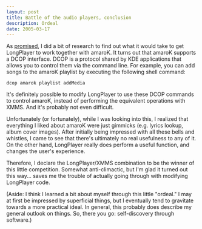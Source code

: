 ```yaml
---
layout: post
title: Battle of the audio players, conclusion
description: Ordeal
date: 2005-03-17
---
```


As [promised](../2005-03-12-battle-of-the-audio-players), I did a bit of research to find out what it would take to get LongPlayer to work together with amaroK. It turns out that amaroK supports a DCOP interface. DCOP is a protocol shared by KDE applications that allows you to control them via the command line. For example, you can add songs to the amaroK playlist by executing the following shell command:  
  
```
dcop amarok playlist addMedia  
```
  
It's definitely possible to modify LongPlayer to use these DCOP commands to control amaroK, instead of performing the equivalent operations with XMMS. And it's probably not even difficult.  
  
Unfortunately (or fortunately), while I was looking into this, I realized that everything I liked about amaroK were just gimmicks (e.g. lyrics lookup, album cover images). After initially being impressed with all these bells and whistles, I came to see that there's ultimately no real usefulness to any of it. On the other hand, LongPlayer really does perform a useful function, and changes the user's experience.  
  
Therefore, I declare the LongPlayer/XMMS combination to be the winner of this little competition. Somewhat anti-climactic, but I'm glad it turned out this way... saves me the trouble of actually going through with modifying LongPlayer code.  
  
(Aside: I think I learned a bit about myself through this little "ordeal." I may at first be impressed by superficial things, but I eventually tend to gravitate towards a more practical ideal. In general, this probably does describe my general outlook on things. So, there you go: self-discovery through software.)
